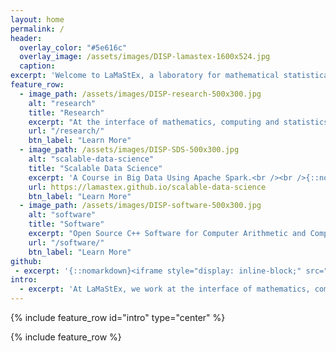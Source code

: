 ```yaml
---
layout: home
permalink: /
header:
  overlay_color: "#5e616c"
  overlay_image: /assets/images/DISP-lamastex-1600x524.jpg
  caption: 
excerpt: 'Welcome to LaMaStEx, a laboratory for mathematical statistical experiments.<br /><br /><br />'
feature_row:
  - image_path: /assets/images/DISP-research-500x300.jpg
    alt: "research"
    title: "Research"
    excerpt: "At the interface of mathematics, computing and statistics to solve real-world decision problems."
    url: "/research/"
    btn_label: "Learn More"
  - image_path: /assets/images/DISP-SDS-500x300.jpg
    alt: "scalable-data-science"
    title: "Scalable Data Science"
    excerpt: 'A Course in Big Data Using Apache Spark.<br /><br />{::nomarkdown}<iframe style="display: inline-block;" src="https://ghbtns.com/github-btn.html?user=lamastex&repo=scalable-data-science&type=star&count=true&size=large" frameborder="0" scrolling="0" width="160px" height="30px"></iframe> <iframe style="display: inline-block;" src="https://ghbtns.com/github-btn.html?user=lamastex&repo=scalable-data-science&type=fork&count=true&size=large" frameborder="0" scrolling="0" width="158px" height="30px"></iframe>{:/nomarkdown}'
    url: https://lamastex.github.io/scalable-data-science
    btn_label: "Learn More"
  - image_path: /assets/images/DISP-software-500x300.jpg
    alt: "software"
    title: "Software"
    excerpt: "Open Source C++ Software for Computer Arithmetic and Computer-aided Proofs in Statistics and Simulation."
    url: "/software/"
    btn_label: "Learn More"
github:
 - excerpt: '{::nomarkdown}<iframe style="display: inline-block;" src="https://ghbtns.com/github-btn.html?user=lamastex&repo=scalable-data-science&type=star&count=true&size=large" frameborder="0" scrolling="0" width="160px" height="30px"></iframe> <iframe style="display: inline-block;" src="https://ghbtns.com/github-btn.html?user=lamastex&repo=scalable-data-science&type=fork&count=true&size=large" frameborder="0" scrolling="0" width="158px" height="30px"></iframe>{:/nomarkdown}'
intro:
  - excerpt: 'At LaMaStEx, we work at the interface of mathematics, computing and statistics to solve real-world decision problems.'
---
```


{% include feature_row id="intro" type="center" %}

{% include feature_row %}
 
